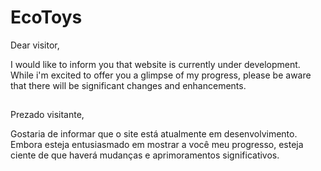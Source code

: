 # EcoToys

Dear visitor,

I would like to inform you that website is currently under development. While i'm excited to offer you a glimpse of my progress, please be aware that there will be significant changes and enhancements.

##

Prezado visitante,

Gostaria de informar que o site está atualmente em desenvolvimento. Embora esteja entusiasmado em mostrar a você meu progresso, esteja ciente de que haverá mudanças e aprimoramentos significativos.
